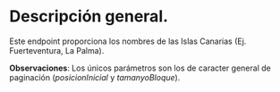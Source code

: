 # Descripción general.

Este endpoint proporciona los nombres de las Islas Canarias (Ej. Fuerteventura, La Palma).

**Observaciones**:
Los únicos parámetros son los de caracter general de paginación (*posicionInicial* y *tamanyoBloque*).
